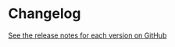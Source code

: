 # Changelog

[See the release notes for each version on GitHub](https://github.com/eSynergy-Solutions/esynergy-open-rag/releases)
